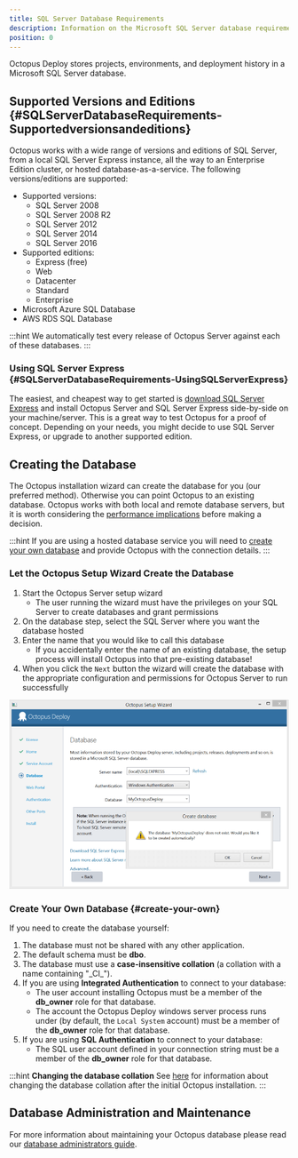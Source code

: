 ```yaml
---
title: SQL Server Database Requirements
description: Information on the Microsoft SQL Server database requirements required to support Octopus Deploy.
position: 0
---
```


Octopus Deploy stores projects, environments, and deployment history in a Microsoft SQL Server database.

## Supported Versions and Editions {#SQLServerDatabaseRequirements-Supportedversionsandeditions}

Octopus works with a wide range of versions and editions of SQL Server, from a local SQL Server Express instance, all the way to an Enterprise Edition cluster, or hosted database-as-a-service. The following versions/editions are supported:

- Supported versions:
    * SQL Server 2008
    * SQL Server 2008 R2
    * SQL Server 2012
    * SQL Server 2014
    * SQL Server 2016
- Supported editions:
    * Express (free)
    * Web
    * Datacenter
    * Standard
    * Enterprise
- Microsoft Azure SQL Database
- AWS RDS SQL Database

:::hint
We automatically test every release of Octopus Server against each of these databases.
:::

### Using SQL Server Express {#SQLServerDatabaseRequirements-UsingSQLServerExpress}

The easiest, and cheapest way to get started is [download SQL Server Express](http://downloadsqlserverexpress.com/) and install Octopus Server and SQL Server Express side-by-side on your machine/server. This is a great way to test Octopus for a proof of concept. Depending on your needs, you might decide to use SQL Server Express, or upgrade to another supported edition.

## Creating the Database

The Octopus installation wizard can create the database for you (our preferred method). Otherwise you can point Octopus to an existing database. Octopus works with both local and remote database servers, but it is worth considering the [performance implications](/docs/administration/performance.md) before making a decision.

:::hint
If you are using a hosted database service you will need to [create your own database](#create-your-own) and provide Octopus with the connection details.
:::

### Let the Octopus Setup Wizard Create the Database

1. Start the Octopus Server setup wizard
    - The user running the wizard must have the privileges on your SQL Server to create databases and grant permissions
1. On the database step, select the SQL Server where you want the database hosted
1. Enter the name that you would like to call this database
    - If you accidentally enter the name of an existing database, the setup process will install Octopus into that pre-existing database!
1. When you click the `Next` button the wizard will create the database with the appropriate configuration and permissions for Octopus Server to run successfully

![](/docs/images/3048120/3278498.png "width=500")

### Create Your Own Database {#create-your-own}

If you need to create the database yourself:

1. The database must not be shared with any other application.
1. The default schema must be **dbo**.
1. The database must use a **case-insensitive collation** (a collation with a name containing "\_CI\_").
1. If you are using **Integrated Authentication** to connect to your database:
    - The user account installing Octopus must be a member of the **db\_owner** role for that database.
    - The account the Octopus Deploy windows server process runs under (by default, the `Local System` account) must be a member of the **db\_owner** role for that database.
1. If you are using **SQL Authentication** to connect to your database:
    - The SQL user account defined in your connection string must be a member of the **db\_owner** role for that database.

:::hint
**Changing the database collation**
See [here](/docs/administration/octopus-database/changing-the-collation-of-the-octopus-database.md) for information about changing the database collation after the initial Octopus installation.
:::

## Database Administration and Maintenance

For more information about maintaining your Octopus database please read our [database administrators guide](/docs/administration/octopus-database/index.md).
